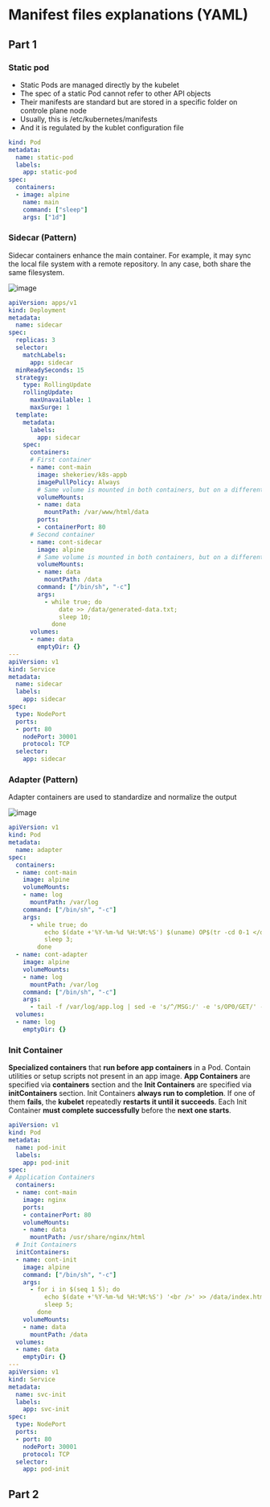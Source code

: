 # Manifest files explanations (YAML)

## Part 1

### Static pod

- Static Pods are managed directly by the kubelet
- The spec of a static Pod cannot refer to other API objects
- Their manifests are standard but are stored in a specific folder on controle plane node
- Usually, this is /etc/kubernetes/manifests
- And it is regulated by the kublet configuration file


```yaml
kind: Pod
metadata:
  name: static-pod
  labels:
    app: static-pod
spec:
  containers:
  - image: alpine
    name: main
    command: ["sleep"]
    args: ["1d"]
```

### Sidecar (Pattern)

Sidecar containers enhance the main container. For example, it may sync the local file system with a remote repository. In any case, both share the same filesystem.

![image](https://user-images.githubusercontent.com/34960418/145599526-702a9b5d-d35e-4383-bc4b-56c56ddad6ba.png)


```yaml
apiVersion: apps/v1
kind: Deployment
metadata:
  name: sidecar
spec:
  replicas: 3
  selector:
    matchLabels: 
      app: sidecar
  minReadySeconds: 15
  strategy:
    type: RollingUpdate
    rollingUpdate:
      maxUnavailable: 1
      maxSurge: 1
  template:
    metadata:
      labels:
        app: sidecar
    spec:
      containers:
      # First container
      - name: cont-main
        image: shekeriev/k8s-appb
        imagePullPolicy: Always
        # Same volume is mounted in both containers, but on a different path
        volumeMounts:
        - name: data
          mountPath: /var/www/html/data
        ports:
        - containerPort: 80 
      # Second container
      - name: cont-sidecar
        image: alpine
        # Same volume is mounted in both containers, but on a different path
        volumeMounts:
        - name: data
          mountPath: /data
        command: ["/bin/sh", "-c"]
        args:
          - while true; do
              date >> /data/generated-data.txt;
              sleep 10;
            done
      volumes:
      - name: data
        emptyDir: {}
---
apiVersion: v1
kind: Service
metadata:
  name: sidecar
  labels:
    app: sidecar
spec:
  type: NodePort
  ports:
  - port: 80
    nodePort: 30001
    protocol: TCP
  selector:
    app: sidecar
```

### Adapter (Pattern)

Adapter containers are used to standardize and normalize the output

![image](https://user-images.githubusercontent.com/34960418/145601960-9dc33487-d722-4a2f-a320-3626aa3ca147.png)

```yaml
apiVersion: v1
kind: Pod
metadata:
  name: adapter
spec:
  containers:
  - name: cont-main
    image: alpine
    volumeMounts:
    - name: log
      mountPath: /var/log
    command: ["/bin/sh", "-c"]
    args:
      - while true; do
          echo $(date +'%Y-%m-%d %H:%M:%S') $(uname) OP$(tr -cd 0-1 </dev/urandom | head -c 1) $(tr -cd a-z </dev/urandom | head -c 5).html RE$(tr -cd 0-1 </dev/urandom | head -c 1) >> /var/log/app.log;
          sleep 3;
        done
  - name: cont-adapter
    image: alpine
    volumeMounts:
    - name: log
      mountPath: /var/log
    command: ["/bin/sh", "-c"]
    args:
      - tail -f /var/log/app.log | sed -e 's/^/MSG:/' -e 's/OP0/GET/' -e 's/OP1/SET/' -e 's/RE0/OK/' -e 's/RE1/ER/' > /var/log/out.log
  volumes:
  - name: log
    emptyDir: {}
```

### Init Container

**Specialized containers** that **run before app containers** in a Pod. Contain utilities or setup scripts not present in an app image. **App Containers** are specified via **containers** section and the **Init Containers** are specified via **initContainers** section. Init Containers **always run to completion**. If one of them **fails**, the **kubelet** repeatedly **restarts it until it succeeds**. Each Init Container **must complete successfully** before the **next one starts**.


```yaml
apiVersion: v1
kind: Pod
metadata:
  name: pod-init
  labels:
    app: pod-init
spec:
# Application Containers
  containers:
  - name: cont-main
    image: nginx
    ports:
    - containerPort: 80
    volumeMounts:
    - name: data
      mountPath: /usr/share/nginx/html
  # Init Containers
  initContainers:
  - name: cont-init
    image: alpine
    command: ["/bin/sh", "-c"]
    args:
      - for i in $(seq 1 5); do
          echo $(date +'%Y-%m-%d %H:%M:%S') '<br />' >> /data/index.html;
          sleep 5;
        done
    volumeMounts:
    - name: data
      mountPath: /data
  volumes:
  - name: data
    emptyDir: {}
---
apiVersion: v1
kind: Service
metadata:
  name: svc-init
  labels:
    app: svc-init
spec:
  type: NodePort
  ports:
  - port: 80
    nodePort: 30001
    protocol: TCP
  selector:
    app: pod-init
```

## Part 2

